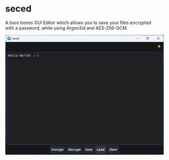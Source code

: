 # seced

A bare bones GUI Editor which allows you to save your files encrypted  
with a password, while using Argon2id and AES-256-GCM.


![seced GUI](img/1.png)



